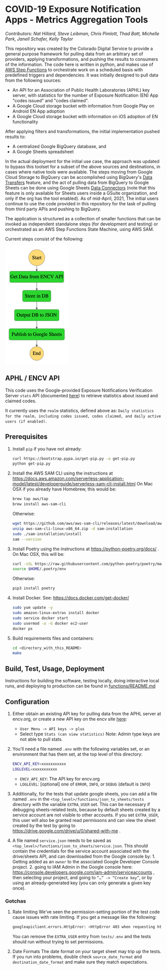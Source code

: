 # COVID-19 Exposure Notification Apps - Metrics Aggregation Tools
_Contributors: Nat Hillard, Steve Leibman, Chris Pimlott, Thad Batt, Michelle Park, Janell Schafer, Kelly Taylor_

This repository was created by the Colorado Digital Service to provide a general purpose framework for pulling data from an arbitrary set of providers, applying transformations, and pushing the results to consumers of the information.
The code here is written in python, and makes use of [AWS Step Functions](https://aws.amazon.com/step-functions/) to orchestrate work on a scheduled basis with predefined triggers and dependencies.
It was initially designed to pull data from the following sources:
* An API for an Association of Public Health Laboratories (APHL) key server, with statistics for the number of Exposure Notification (EN) App "codes issued"
 and "codes claimed".
* A Google Cloud storage bucket with information from Google Play on Android EN App adoption
* A Google Cloud storage bucket with information on iOS adoption of EN functionality

After applying filters and transformations, the initial implementation pushed results to:
* A centralized Google BigQuery database, and
* A Google Sheets spreadsheet

In the actual deployment for the initial use case, the approach was updated to bypass this toolset for a subset of the above sources and destinations, in cases where native tools were available.
The steps moving from Google Cloud Storage to BigQuery can be accomplished using BigQuery's [Data Transfers](https://console.cloud.google.com/bigquery/transfers) feature, and the act of pulling data from BigQuery to Google Sheets can be done using Google Sheets [Data Connectors](https://support.google.com/docs/answer/9702507?hl=en) (note that this feature is only available for Sheets users inside a GSuite organization, and only if the org has the tool enabled).
As of mid-April, 2021, The initial users continue to use the code provided in this repository for the task of pulling from third party APIs and pushing to BigQuery.



The application is structured as a collection of smaller functions that can be invoked as independent standalone steps (for development and testing) or orchestrated as an AWS Step Functions State Machine, using AWS SAM. 

Current steps consist of the following:

![image](images/stepfunctions_graph.png)


## APHL / ENCV API

This code uses the Google-provided Exposure Notifications Verification Server `stats` API (documented [here](https://github.com/google/exposure-notifications-verification-server/blob/main/docs/api.md#apistats-preview)) to retrieve statistics about issued and claimed codes.

It currently uses the `realm` statistics, defined above as:
`Daily statistics for the realm, including codes issued, codes claimed, and daily active users (if enabled).`


## Prerequisites


1. Install `pip` if you have not already:
   ```sh
   curl https://bootstrap.pypa.io/get-pip.py -o get-pip.py
   python get-pip.py
   ```
1. Install the AWS SAM CLI using the instructions at https://docs.aws.amazon.com/serverless-application-model/latest/developerguide/serverless-sam-cli-install.html On Mac OSX if you already have Homebrew, this would be:
   ```sh
   brew tap aws/tap
   brew install aws-sam-cli
   ```
   Otherwise:
   ```sh
   wget https://github.com/aws/aws-sam-cli/releases/latest/download/aws-sam-cli-linux-x86_64.zip
   unzip aws-sam-cli-linux-x86_64.zip -d sam-installation
   sudo ./sam-installation/install
   sam --version
   ```
1. Install Poetry using the instructions at https://python-poetry.org/docs/ . On Mac OSX, this will be:
   ```sh
   curl -sSL https://raw.githubusercontent.com/python-poetry/poetry/master/get-poetry.py | python -
   source $HOME/.poetry/env
   ```
   Otherwise:
   ```sh
   pip3 install poetry
   ```
1. Install Docker. See: https://docs.docker.com/get-docker/
   ```sh
   sudo yum update -y
   sudo amazon-linux-extras install docker
   sudo service docker start
   sudo usermod -a -G docker ec2-user
   docker ps
   ```
3. Build requirements files and containers:
   ```sh
   cd <directory_with_this_README>
   make
   ``` 


## Build, Test, Usage, Deployment

Instructions for building the software, testing locally, doing interactive local runs, and deploying to production can be found in [functions/README.md](functions/README.md)


## Configuration

1. Either obtain an existing API key for pulling data from the APHL server at encv.org, or create a new API key on the encv site [here](https://encv.org/realm/apikeys):
   - `User Menu -> API keys -> plus`
   - Select type `Stats (can view statistics)` Note: Admin type keys are not able to pull stats.
   
1. You'll need a file named `.env` with the following variables set, or an environment that has them set, at the top level of this directory:

   ```sh
   ENCV_API_KEY=xxxxxxxxxxx
   LOGLEVEL=xxxxxxxxxxx
   ```
   * `ENCV_API_KEY`: The API key for encv.org
   * `LOGLEVEL`: [optional] one of `ERROR`, `INFO`, or `DEBUG` (default is `INFO`)
   
1. Additionally, for the tests that update google sheets, you can add a file named `.env` in the `<top_level>/functions/json_to_sheets/tests` directory with the variable `EXTRA_USER` set.
   This can be necessary if debugging sheets-related tests, because by default sheets created by a service account are not visible to other accounts.
   If you set `EXTRA_USER`, this user will also be granted read permissons and can view the sheet created by the test by going to https://drive.google.com/drive/u/0/shared-with-me .

1. A file named `service.json` needs to be saved as `<top_level>/functions/json_to_sheets/service.json`. This should contain the credentials for the service account associated with the drive/sheets API, and can downloaded from the Google console by: 1. Getting added as an `owner` to the associated Google Developer Console project. 2. going to IAM Admin in the Google console here: https://console.developers.google.com/iam-admin/serviceaccounts , then selecting your project, and going to `“…” -> “Create key”`, or by using an already-generated key (you can only generate a given key once).


### Gotchas

1. Rate limiting
   We've seen the permission-setting portion of the test code cause issues with rate limiting. If you get a message like the following:

   ```sh
   googleapiclient.errors.HttpError: <HttpError 403 when requesting https://www.googleapis.com/drive/v3/files/xxx/permissions?alt=json returned "Rate limit exceeded. User message: "Sorry, you have exceeded your sharing quota."". Details: "Rate limit exceeded. User message: "Sorry, you have exceeded your sharing quota."">
   ```

   You can remove the `EXTRA_USER` entry from `tests/.env` and the tests should run without trying to set permissions.

2. Date Formats
   The date format on your target sheet may trip up the tests. If you run into problems, double check `source_date_format` and `destination_date_format` and make sure they match expectations.
